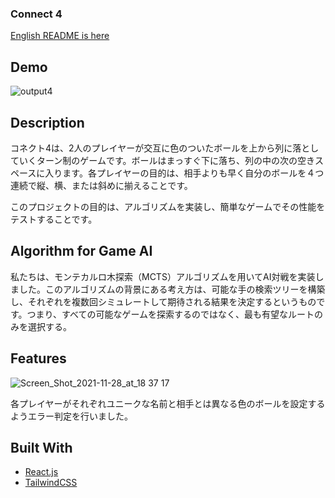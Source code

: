 ### Connect 4

[English README is here](https://github.com/TeamE-React/connect-4/blob/main/README.md)

## Demo

![output4](https://user-images.githubusercontent.com/66197642/145369246-8c00ffa9-d208-4bd7-b5e8-638a211ee43b.gif)

## Description

コネクト4は、2人のプレイヤーが交互に色のついたボールを上から列に落としていくターン制のゲームです。ボールはまっすぐ下に落ち、列の中の次の空きスペースに入ります。各プレイヤーの目的は、相手よりも早く自分のボールを４つ連続で縦、横、または斜めに揃えることです。
  
このプロジェクトの目的は、アルゴリズムを実装し、簡単なゲームでその性能をテストすることです。

## Algorithm for Game AI

私たちは、モンテカルロ木探索（MCTS）アルゴリズムを用いてAI対戦を実装しました。このアルゴリズムの背景にある考え方は、可能な手の検索ツリーを構築し、それぞれを複数回シミュレートして期待される結果を決定するというものです。つまり、すべての可能なゲームを探索するのではなく、最も有望なルートのみを選択する。


## Features

![Screen_Shot_2021-11-28_at_18 37 17](https://user-images.githubusercontent.com/66197642/144708572-30865c7d-7729-42ce-8ac9-b4f158bcd5d0.png)

各プレイヤーがそれぞれユニークな名前と相手とは異なる色のボールを設定するようエラー判定を行いました。


## Built With

* [React.js](https://reactjs.org/)
* [TailwindCSS](https://tailwindui.com/)
